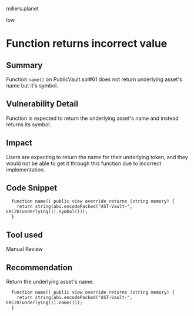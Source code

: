 millers.planet

low

# Function returns incorrect value

## Summary
Function `name()` on PublicVault.sol#61 does not return underlying asset's name but it's symbol.

## Vulnerability Detail
Function is expected to return the underlying asset's name and instead returns its symbol. 

## Impact
Users are expecting to return the name for their underlying token, and they would not be able to get it through this function due to incorrect implementation.

## Code Snippet
```solidity
  function name() public view override returns (string memory) {
    return string(abi.encodePacked("AST-Vault-", ERC20(underlying()).symbol()));
  }
```

## Tool used

Manual Review

## Recommendation

Return the underlying asset's name:
```solidity
  function name() public view override returns (string memory) {
    return string(abi.encodePacked("AST-Vault-", ERC20(underlying()).name()));
  }
```